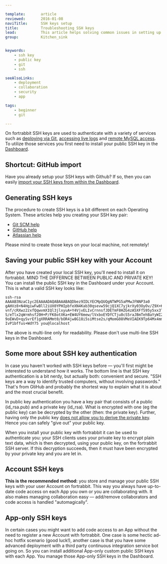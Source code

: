 ```yaml
---

template:       article
reviewed:       2016-01-08
naviTitle:      SSH keys setup
title:          Troubleshooting SSH keys
lead:           This article helps solving common issues in setting up your SSH keys.
group:          Kitchen_sink


keywords:
    - ssh key
    - public key
    - git
    - ssh

seeAlsoLinks:
    - deployment
    - collaboration
    - security
    - app

tags:
    - beginner
    - git

---
```


On fortrabbit SSH keys are used to authenticate with a variety of services such as [deploying via Git](git), [accessing live logs](logging) and [remote MySQL access](mysql#toc-remote-mysql-access). To utilize those services you first need to install your public SSH key in the [Dashboard](dashboard).

## Shortcut: GitHub import

Have you already setup your SSH keys with Github? If so, then you can easily [import your SSH keys from within the Dashboard](http://dashboard.fortrabbit.com/boarding/keys/github).

## Generating SSH keys

The procedure to create SSH keys is a bit different on each Operating System. These articles help you creating your SSH key pair:

* [Git SCM help](http://git-scm.com/book/en/v2/Git-on-the-Server-Generating-Your-SSH-Public-Key)
* [GitHub help](https://help.github.com/articles/generating-ssh-keys/)
* [Atlassian help](https://confluence.atlassian.com/display/STASH/Creating+SSH+keys)

Please mind to create those keys on your local machine, not remotely!

## Saving your public SSH key with your Account

After you have created your local SSH key, you'll need to install it on fortrabbit. MIND THE DIFFERNCE BETWEEN PUBLIC AND PRIVATE KEY! You can install the public SSH key in the Dashboard under your Account. This is what a valid SSH key looks like:

```
ssh-rsa AAAAB3NzaC1yc2EAAAADAQABAAABAQDbez9IDLYECMpQUQgNTWPG5aPMwJFNNP3a0
gAHVz8+N4HgiwFwBll2iUX0YPHIpbfeXN4Kab30qsevw59cjQ1XC7yjkrXy03OyOv/Z9X+KpB
vnf/cRXwz2zxfQqwvmXIQl3jlxyuA+Y4VjvELIvCrnnsfJDETmF8HZG4zA5XFfS95y5xx3TF9
S/eTlx2qWrmhsf20H+P/FK8otXKa+EW4UY6mew/lVxboEYDfCTju8cS5raJBmTehBaYyWI2dy
9oEWvD+qySvrEf1gXRRAMmt0/bOR4jw8G18i5siMtse2s/qMomG08VMeVIAEK9Tp64Mx4mmQv
IvP1bffus+WdY75 you@localhost
```

The above is multi-line only for readability. Please don't use multi-line SSH keys in the Dashboard.

## Some more about SSH key authentication

In case you haven't worked with SSH keys before — you'll first might be interested to understand how it works. The bottom line is that SSH key authentication is a bit nerdy, but actually both: convenient and secure. "SSH keys are a way to identify trusted computers, without involving passwords." That's from GtiHub and probably the shortest way to explain what it is about and the most crucial benefit.

In public key authentication you have a key pair that consists of a public (id_rsa.pub) and a private key (id_rsa). What is encrypted with one (eg the public key) can be decrypted by the other (then: the private key). Further, having only the public key [does not allow you to derive the private key](https://en.wikipedia.org/wiki/List_of_unsolved_problems_in_mathematics). Hence you can safely "give out" your public key.

When you install your public key with fortrabbit it can be used to authenticate you: your SSH clients uses your private key to encrypt plain text data, which is then decrypted, using your public key, on the fortrabbit SSH server. If this decryption succeeds, then it must have been encrypted by your private key and you are let in.



## Account SSH keys

**This is the recommended method:** you store and manage your public SSH keys with your user Account on fortrabbit. This way you always have up-to-date code access on each App you own or you are collaborating with. It also makes managing collaboration easy — add/remove collaborators and code access is handled "automagically".


## App-only SSH keys

In certain cases you might want to add code access to an App without the need to register a new Account with fortrabbit. One case is some hectic ad-hoc hotfix scenario (good luck!), another case is that you have some advanced deployment with a third party continuous integration service bot going on. So you can install additional App-only custom public SSH keys with each App. You manage those App-only SSH keys in the Dashboard.

